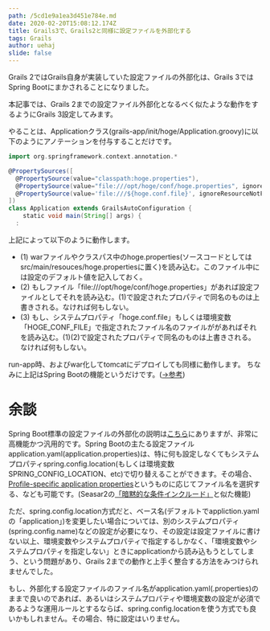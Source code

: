 ```yaml
---
path: /5cd1e9a1ea3d451e784e.md
date: 2020-02-20T15:08:12.174Z
title: Grails3で、Grails2と同様に設定ファイルを外部化する
tags: Grails
author: uehaj
slide: false
---
```

Grails 2ではGrails自身が実装していた設定ファイルの外部化は、Grails 3ではSpring Bootにまかされることになりました。

本記事では、Grails 2までの設定ファイル外部化となるべく似たような動作をするようにGrails 3設定してみます。

やることは、Applicationクラス(grails-app/init/hoge/Application.groovy)に以下のようにアノテーションを付与することだけです。

```groovy
import org.springframework.context.annotation.*

@PropertySources([
  @PropertySource(value="classpath:hoge.properties"),
  @PropertySource(value="file:///opt/hoge/conf/hoge.properties", ignoreResourceNotFound = true),
  @PropertySource(value='file:///${hoge.conf.file}', ignoreResourceNotFound = true)
])
class Application extends GrailsAutoConfiguration {
    static void main(String[] args) {
  :
```

上記によって以下のように動作します。

-  (1) warファイルやクラスパス中のhoge.properties(ソースコードとしてはsrc/main/resouces/hoge.propertiesに置く)を読み込む。このファイル中には設定のデフォルト値を記入しておく。
- (2) もしファイル「file:///opt/hoge/conf/hoge.properties」があれば設定ファイルとしてそれを読み込む。(1)で設定されたプロパティで同名のものは上書きされる。なければ何もしない。
- (3) もし、システムプロパティ「hoge.conf.file」もしくは環境変数「HOGE_CONF_FILE」で指定されたファイル名のファイルががあればそれを読み込む。(1)(2)で設定されたプロパティで同名のものは上書きされる。なければ何もしない。

run-app時、およびwar化してtomcatにデプロイしても同様に動作します。
ちなみに上記はSpring Bootの機能というだけです。([→参考](https://www.jayway.com/2014/02/16/spring-propertysource/))

# 余談

Spring Boot標準の設定ファイルの外部化の説明は[こちら](http://docs.spring.io/spring-boot/docs/current/reference/html/boot-features-external-config.html)にありますが、非常に高機能かつ汎用的です。Spring Bootの主たる設定ファイルapplication.yaml(application.properties)は、特に何も設定しなくてもシステムプロパティspring.config.location(もしくは環境変数SPRING_CONFIG_LOCATION、etc)で切り替えることができます。その場合、[Profile-specific application properties](http://docs.spring.io/spring-boot/docs/current/reference/html/boot-features-external-config.html#boot-features-external-config-profile-specific-properties)というものに応じてファイル名を選択する、なども可能です。(Seasar2の[「暗黙的な条件インクルード」](http://s2container.seasar.org/2.4/ja/DIContainer.html#ConditionalInclude)と似た機能)

ただ、spring.config.location方式だと、ベース名(デフォルトでappliction.yamlの「application」)を変更したい場合については、別のシステムプロパティ(spring.config.name)などの設定が必要になり、その設定は設定ファイルに書けない以上、環境変数やシステムプロパティで指定するしかなく、「環境変数やシステムプロパティを指定しない」ときにapplicationから読み込もうとしてしまう、という問題があり、Grails 2までの動作と上手く整合する方法をみつけられませんでした。

もし、外部化する設定ファイルのファイル名がapplication.yaml(.properties)のままで良いのであれば、あるいはシステムプロパティや環境変数の設定が必須であるような運用ルールとするならば、spring.config.locationを使う方式でも良いかもしれません。その場合、特に設定はいりません。

